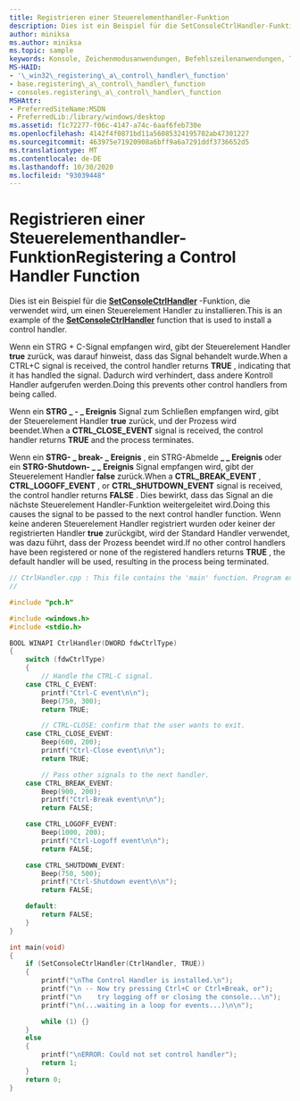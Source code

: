 ```yaml
---
title: Registrieren einer Steuerelementhandler-Funktion
description: Dies ist ein Beispiel für die SetConsoleCtrlHandler-Funktion, die verwendet wird, um einen Steuerelement Handler zu installieren.
author: miniksa
ms.author: miniksa
ms.topic: sample
keywords: Konsole, Zeichenmodusanwendungen, Befehlszeilenanwendungen, Terminalanwendungen, Konsolen-API
MS-HAID:
- '\_win32\_registering\_a\_control\_handler\_function'
- base.registering\_a\_control\_handler\_function
- consoles.registering\_a\_control\_handler\_function
MSHAttr:
- PreferredSiteName:MSDN
- PreferredLib:/library/windows/desktop
ms.assetid: f1c72277-f06c-4147-a74c-6aaf6feb730e
ms.openlocfilehash: 4142f4f0871bd11a56085324195702ab47301227
ms.sourcegitcommit: 463975e71920908a6bff9a6a7291ddf3736652d5
ms.translationtype: MT
ms.contentlocale: de-DE
ms.lasthandoff: 10/30/2020
ms.locfileid: "93039448"
---
```

# <a name="registering-a-control-handler-function"></a><span data-ttu-id="03446-104">Registrieren einer Steuerelementhandler-Funktion</span><span class="sxs-lookup"><span data-stu-id="03446-104">Registering a Control Handler Function</span></span>

<span data-ttu-id="03446-105">Dies ist ein Beispiel für die [**SetConsoleCtrlHandler**](setconsolectrlhandler.md) -Funktion, die verwendet wird, um einen Steuerelement Handler zu installieren.</span><span class="sxs-lookup"><span data-stu-id="03446-105">This is an example of the [**SetConsoleCtrlHandler**](setconsolectrlhandler.md) function that is used to install a control handler.</span></span>

<span data-ttu-id="03446-106">Wenn ein STRG + C-Signal empfangen wird, gibt der Steuerelement Handler **true** zurück, was darauf hinweist, dass das Signal behandelt wurde.</span><span class="sxs-lookup"><span data-stu-id="03446-106">When a CTRL+C signal is received, the control handler returns **TRUE** , indicating that it has handled the signal.</span></span> <span data-ttu-id="03446-107">Dadurch wird verhindert, dass andere Kontroll Handler aufgerufen werden.</span><span class="sxs-lookup"><span data-stu-id="03446-107">Doing this prevents other control handlers from being called.</span></span>

<span data-ttu-id="03446-108">Wenn ein **STRG \_ - \_ Ereignis** Signal zum Schließen empfangen wird, gibt der Steuerelement Handler **true** zurück, und der Prozess wird beendet.</span><span class="sxs-lookup"><span data-stu-id="03446-108">When a **CTRL\_CLOSE\_EVENT** signal is received, the control handler returns **TRUE** and the process terminates.</span></span>

<span data-ttu-id="03446-109">Wenn ein **STRG- \_ break- \_ Ereignis** , ein STRG-Abmelde **\_ \_ Ereignis** oder ein **STRG-Shutdown- \_ \_ Ereignis** Signal empfangen wird, gibt der Steuerelement Handler **false** zurück.</span><span class="sxs-lookup"><span data-stu-id="03446-109">When a **CTRL\_BREAK\_EVENT** , **CTRL\_LOGOFF\_EVENT** , or **CTRL\_SHUTDOWN\_EVENT** signal is received, the control handler returns **FALSE** .</span></span> <span data-ttu-id="03446-110">Dies bewirkt, dass das Signal an die nächste Steuerelement Handler-Funktion weitergeleitet wird.</span><span class="sxs-lookup"><span data-stu-id="03446-110">Doing this causes the signal to be passed to the next control handler function.</span></span> <span data-ttu-id="03446-111">Wenn keine anderen Steuerelement Handler registriert wurden oder keiner der registrierten Handler **true** zurückgibt, wird der Standard Handler verwendet, was dazu führt, dass der Prozess beendet wird.</span><span class="sxs-lookup"><span data-stu-id="03446-111">If no other control handlers have been registered or none of the registered handlers returns **TRUE** , the default handler will be used, resulting in the process being terminated.</span></span>

```C
// CtrlHandler.cpp : This file contains the 'main' function. Program execution begins and ends there.
//

#include "pch.h"

#include <windows.h>
#include <stdio.h>

BOOL WINAPI CtrlHandler(DWORD fdwCtrlType)
{
    switch (fdwCtrlType)
    {
        // Handle the CTRL-C signal.
    case CTRL_C_EVENT:
        printf("Ctrl-C event\n\n");
        Beep(750, 300);
        return TRUE;

        // CTRL-CLOSE: confirm that the user wants to exit.
    case CTRL_CLOSE_EVENT:
        Beep(600, 200);
        printf("Ctrl-Close event\n\n");
        return TRUE;

        // Pass other signals to the next handler.
    case CTRL_BREAK_EVENT:
        Beep(900, 200);
        printf("Ctrl-Break event\n\n");
        return FALSE;

    case CTRL_LOGOFF_EVENT:
        Beep(1000, 200);
        printf("Ctrl-Logoff event\n\n");
        return FALSE;

    case CTRL_SHUTDOWN_EVENT:
        Beep(750, 500);
        printf("Ctrl-Shutdown event\n\n");
        return FALSE;

    default:
        return FALSE;
    }
}

int main(void)
{
    if (SetConsoleCtrlHandler(CtrlHandler, TRUE))
    {
        printf("\nThe Control Handler is installed.\n");
        printf("\n -- Now try pressing Ctrl+C or Ctrl+Break, or");
        printf("\n    try logging off or closing the console...\n");
        printf("\n(...waiting in a loop for events...)\n\n");

        while (1) {}
    }
    else
    {
        printf("\nERROR: Could not set control handler");
        return 1;
    }
    return 0;
}
```
